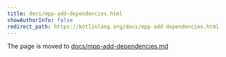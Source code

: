 ```yaml
---
title: docs/mpp-add-dependencies.html
showAuthorInfo: false
redirect_path: https://kotlinlang.org/docs/mpp-add-dependencies.html
---
```


The page is moved to [docs/mpp-add-dependencies.md](docs/mpp-add-dependencies.md)
